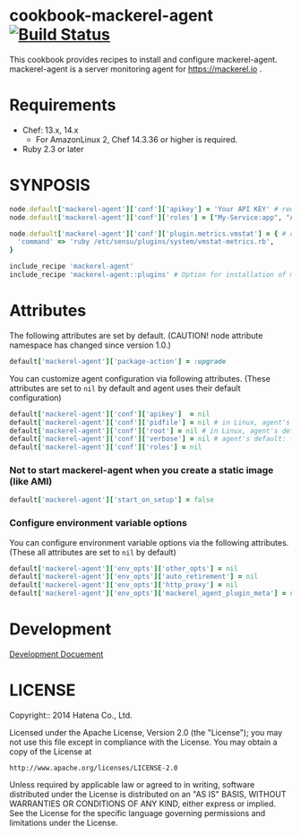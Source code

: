 cookbook-mackerel-agent [![Build Status](https://github.com/mackerelio/cookbook-mackerel-agent/workflows/Test/badge.svg)](https://github.com/mackerelio/cookbook-mackerel-agent/actions?workflow=Test)
=======================

This cookbook provides recipes to install and configure mackerel-agent.
mackerel-agent is a server monitoring agent for https://mackerel.io .

Requirements
============

- Chef: 13.x, 14.x
    - For AmazonLinux 2, Chef 14.3.36 or higher is required.
- Ruby 2.3 or later

SYNPOSIS
========

```ruby
node.default['mackerel-agent']['conf']['apikey'] = 'Your API KEY' # required
node.default['mackerel-agent']['conf']['roles'] = ["My-Service:app", "Another-Service:db"] # optional

node.default['mackerel-agent']['conf']['plugin.metrics.vmstat'] = { # optional
  'command' => 'ruby /etc/sensu/plugins/system/vmstat-metrics.rb',
}

include_recipe 'mackerel-agent'
include_recipe 'mackerel-agent::plugins' # Option for installation of mackerel-agent-plugins package
```

Attributes
==========

The following attributes are set by default.
(CAUTION! node attribute namespace has changed since version 1.0.)

```ruby
default['mackerel-agent']['package-action'] = :upgrade
```

You can customize agent configuration via following attributes.
(These attributes are set to `nil` by default and agent uses their default configuration)

```ruby
default['mackerel-agent']['conf']['apikey']  = nil
default['mackerel-agent']['conf']['pidfile'] = nil # in Linux, agent's default: "/var/run/mackerel-agent.pid"
default['mackerel-agent']['conf']['root'] = nil # in Linux, agent's default: "/var/lib/mackerel-agent"
default['mackerel-agent']['conf']['verbose'] = nil # agent's default: false
default['mackerel-agent']['conf']['roles'] = nil
```

### Not to start mackerel-agent when you create a static image (like AMI)

```ruby
default['mackerel-agent']['start_on_setup'] = false
```

### Configure environment variable options
You can configure environment variable options via the following attributes.
(These all attributes are set to `nil` by default)

```ruby
default['mackerel-agent']['env_opts']['other_opts'] = nil
default['mackerel-agent']['env_opts']['auto_retirement'] = nil
default['mackerel-agent']['env_opts']['http_proxy'] = nil
default['mackerel-agent']['env_opts']['mackerel_agent_plugin_meta'] = nil
```

Development
===========

[Development Docuement](DEVELOPMENT.md)

LICENSE
=======

Copyright:: 2014 Hatena Co., Ltd.

Licensed under the Apache License, Version 2.0 (the "License");
you may not use this file except in compliance with the License.
You may obtain a copy of the License at

    http://www.apache.org/licenses/LICENSE-2.0

Unless required by applicable law or agreed to in writing, software
distributed under the License is distributed on an "AS IS" BASIS,
WITHOUT WARRANTIES OR CONDITIONS OF ANY KIND, either express or implied.
See the License for the specific language governing permissions and
limitations under the License.
